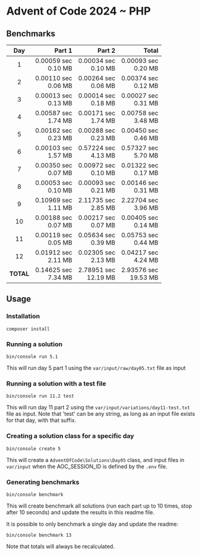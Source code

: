 # Advent of Code 2024 ~ PHP

## Benchmarks

| Day       | Part 1                 | Part 2                  | Total                   |
| :-------: | ---------------------: | ----------------------: | ----------------------: |
| 1         | 0.00059 sec<br>0.10 MB | 0.00034 sec<br>0.10 MB  | 0.00093 sec<br>0.20 MB  |
| 2         | 0.00110 sec<br>0.06 MB | 0.00264 sec<br>0.06 MB  | 0.00374 sec<br>0.12 MB  |
| 3         | 0.00013 sec<br>0.13 MB | 0.00014 sec<br>0.18 MB  | 0.00027 sec<br>0.31 MB  |
| 4         | 0.00587 sec<br>1.74 MB | 0.00171 sec<br>1.74 MB  | 0.00758 sec<br>3.48 MB  |
| 5         | 0.00162 sec<br>0.23 MB | 0.00288 sec<br>0.23 MB  | 0.00450 sec<br>0.46 MB  |
| 6         | 0.00103 sec<br>1.57 MB | 0.57224 sec<br>4.13 MB  | 0.57327 sec<br>5.70 MB  |
| 7         | 0.00350 sec<br>0.07 MB | 0.00972 sec<br>0.10 MB  | 0.01322 sec<br>0.17 MB  |
| 8         | 0.00053 sec<br>0.10 MB | 0.00093 sec<br>0.21 MB  | 0.00146 sec<br>0.31 MB  |
| 9         | 0.10969 sec<br>1.11 MB | 2.11735 sec<br>2.85 MB  | 2.22704 sec<br>3.96 MB  |
| 10        | 0.00188 sec<br>0.07 MB | 0.00217 sec<br>0.07 MB  | 0.00405 sec<br>0.14 MB  |
| 11        | 0.00119 sec<br>0.05 MB | 0.05634 sec<br>0.39 MB  | 0.05753 sec<br>0.44 MB  |
| 12        | 0.01912 sec<br>2.11 MB | 0.02305 sec<br>2.13 MB  | 0.04217 sec<br>4.24 MB  |
| **TOTAL** | 0.14625 sec<br>7.34 MB | 2.78951 sec<br>12.19 MB | 2.93576 sec<br>19.53 MB |

## Usage

### Installation
```
composer install
```

### Running a solution
```
bin/console run 5.1
```
This will run day 5 part 1 using the `var/input/raw/day05.txt` file as input

### Running a solution with a test file
```
bin/console run 11.2 test
```
This will run day 11 part 2 using the `var/input/variations/day11-test.txt` file as input.
Note that 'test' can be any string, as long as an input file exists for that day, with that suffix.

### Creating a solution class for a specific day
```
bin/console create 5
```
This will create a `AdventOfCode\Solutions\Day05` class, and input files in `var/input` when the AOC_SESSION_ID is 
defined by the `.env` file.

### Generating benchmarks
```
bin/console benchmark
```
This will create benchmark all solutions (run each part up to 10 times, stop after 10 seconds) and update the results in
this readme file.

It is possible to only benchmark a single day and update the readme:
```
bin/console benchmark 13
```
Note that totals will always be recalculated.